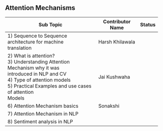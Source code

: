 ## Attention Mechanisms

| Sub Topic | Contributor Name | Status     |
| --------- | ---------------- | ---------- |
| 1) Sequence to Sequence architecture for machine<br>translation                                                                                                                                   | Harsh Khilawala |  |
| 2) What is attention?<br>3) Understanding Attention Mechanism why it was<br>introduced in NLP and CV<br>4) Type of attention models<br>5) Practical Examples and use cases of attention<br>Models | Jai Kushwaha    |  |
| 6) Attention Mechanism basics                                                                                                                                                                     | Sonakshi        |  |
| 7) Attention Mechanism in NLP                                                                                                                                                                     |                 |  |
| 8) Sentiment analysis in NLP                                                                                                                                                                      |                 |
